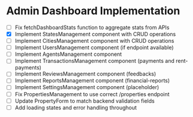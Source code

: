 # Admin Dashboard Implementation

- [ ] Fix fetchDashboardStats function to aggregate stats from APIs
- [x] Implement StatesManagement component with CRUD operations
- [ ] Implement CitiesManagement component with CRUD operations
- [ ] Implement UsersManagement component (if endpoint available)
- [ ] Implement AgentsManagement component
- [ ] Implement TransactionsManagement component (payments and rent-payments)
- [ ] Implement ReviewsManagement component (feedbacks)
- [ ] Implement ReportsManagement component (financial-reports)
- [ ] Implement SettingsManagement component (placeholder)
- [ ] Fix PropertiesManagement to use correct /properties endpoint
- [ ] Update PropertyForm to match backend validation fields
- [ ] Add loading states and error handling throughout
